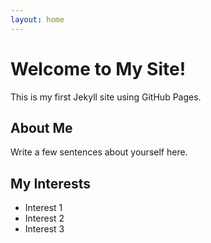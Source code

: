 ```yaml
---
layout: home
---
```


# Welcome to My Site!

This is my first Jekyll site using GitHub Pages.

## About Me

Write a few sentences about yourself here.

## My Interests

- Interest 1
- Interest 2
- Interest 3
